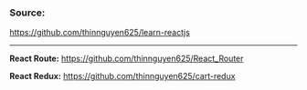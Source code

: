 
### Source:

 https://github.com/thinnguyen625/learn-reactjs
 
----

**React Route:** https://github.com/thinnguyen625/React_Router

**React Redux:** https://github.com/thinnguyen625/cart-redux
